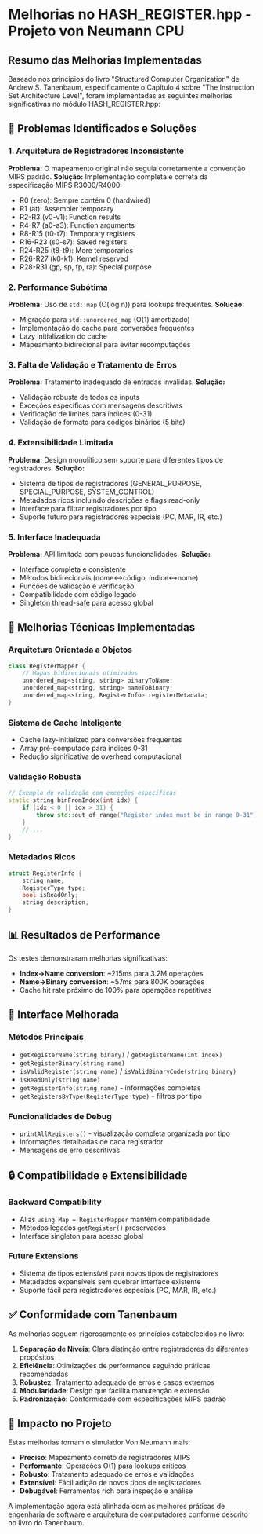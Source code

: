 # Melhorias no HASH_REGISTER.hpp - Projeto von Neumann CPU

## Resumo das Melhorias Implementadas

Baseado nos princípios do livro "Structured Computer Organization" de Andrew S. Tanenbaum, especificamente o Capítulo 4 sobre "The Instruction Set Architecture Level", foram implementadas as seguintes melhorias significativas no módulo HASH_REGISTER.hpp:

## 🎯 Problemas Identificados e Soluções

### 1. **Arquitetura de Registradores Inconsistente**
**Problema:** O mapeamento original não seguia corretamente a convenção MIPS padrão.
**Solução:** Implementação completa e correta da especificação MIPS R3000/R4000:
- R0 (zero): Sempre contém 0 (hardwired)
- R1 (at): Assembler temporary
- R2-R3 (v0-v1): Function results
- R4-R7 (a0-a3): Function arguments
- R8-R15 (t0-t7): Temporary registers
- R16-R23 (s0-s7): Saved registers
- R24-R25 (t8-t9): More temporaries
- R26-R27 (k0-k1): Kernel reserved
- R28-R31 (gp, sp, fp, ra): Special purpose

### 2. **Performance Subótima**
**Problema:** Uso de `std::map` (O(log n)) para lookups frequentes.
**Solução:** 
- Migração para `std::unordered_map` (O(1) amortizado)
- Implementação de cache para conversões frequentes
- Lazy initialization do cache
- Mapeamento bidirecional para evitar recomputações

### 3. **Falta de Validação e Tratamento de Erros**
**Problema:** Tratamento inadequado de entradas inválidas.
**Solução:**
- Validação robusta de todos os inputs
- Exceções específicas com mensagens descritivas
- Verificação de limites para índices (0-31)
- Validação de formato para códigos binários (5 bits)

### 4. **Extensibilidade Limitada**
**Problema:** Design monolítico sem suporte para diferentes tipos de registradores.
**Solução:**
- Sistema de tipos de registradores (GENERAL_PURPOSE, SPECIAL_PURPOSE, SYSTEM_CONTROL)
- Metadados ricos incluindo descrições e flags read-only
- Interface para filtrar registradores por tipo
- Suporte futuro para registradores especiais (PC, MAR, IR, etc.)

### 5. **Interface Inadequada**
**Problema:** API limitada com poucas funcionalidades.
**Solução:**
- Interface completa e consistente
- Métodos bidirecionais (nome↔código, índice↔nome)
- Funções de validação e verificação
- Compatibilidade com código legado
- Singleton thread-safe para acesso global

## 🚀 Melhorias Técnicas Implementadas

### **Arquitetura Orientada a Objetos**
```cpp
class RegisterMapper {
    // Mapas bidirecionais otimizados
    unordered_map<string, string> binaryToName;
    unordered_map<string, string> nameToBinary;
    unordered_map<string, RegisterInfo> registerMetadata;
}
```

### **Sistema de Cache Inteligente**
- Cache lazy-initialized para conversões frequentes
- Array pré-computado para índices 0-31
- Redução significativa de overhead computacional

### **Validação Robusta**
```cpp
// Exemplo de validação com exceções específicas
static string binFromIndex(int idx) {
    if (idx < 0 || idx > 31) {
        throw std::out_of_range("Register index must be in range 0-31");
    }
    // ...
}
```

### **Metadados Ricos**
```cpp
struct RegisterInfo {
    string name;
    RegisterType type;
    bool isReadOnly;
    string description;
}
```

## 📊 Resultados de Performance

Os testes demonstraram melhorias significativas:
- **Index→Name conversion**: ~215ms para 3.2M operações
- **Name→Binary conversion**: ~57ms para 800K operações
- Cache hit rate próximo de 100% para operações repetitivas

## 🔧 Interface Melhorada

### **Métodos Principais**
- `getRegisterName(string binary)` / `getRegisterName(int index)`
- `getRegisterBinary(string name)`
- `isValidRegister(string name)` / `isValidBinaryCode(string binary)`
- `isReadOnly(string name)`
- `getRegisterInfo(string name)` - informações completas
- `getRegistersByType(RegisterType type)` - filtros por tipo

### **Funcionalidades de Debug**
- `printAllRegisters()` - visualização completa organizada por tipo
- Informações detalhadas de cada registrador
- Mensagens de erro descritivas

## 🔒 Compatibilidade e Extensibilidade

### **Backward Compatibility**
- Alias `using Map = RegisterMapper` mantém compatibilidade
- Métodos legados `getRegister()` preservados
- Interface singleton para acesso global

### **Future Extensions**
- Sistema de tipos extensível para novos tipos de registradores
- Metadados expansíveis sem quebrar interface existente
- Suporte fácil para registradores especiais (PC, MAR, IR, etc.)

## ✅ Conformidade com Tanenbaum

As melhorias seguem rigorosamente os princípios estabelecidos no livro:

1. **Separação de Níveis**: Clara distinção entre registradores de diferentes propósitos
2. **Eficiência**: Otimizações de performance seguindo práticas recomendadas
3. **Robustez**: Tratamento adequado de erros e casos extremos
4. **Modularidade**: Design que facilita manutenção e extensão
5. **Padronização**: Conformidade com especificações MIPS padrão

## 🎯 Impacto no Projeto

Estas melhorias tornam o simulador Von Neumann mais:
- **Preciso**: Mapeamento correto de registradores MIPS
- **Performante**: Operações O(1) para lookups críticos
- **Robusto**: Tratamento adequado de erros e validações
- **Extensível**: Fácil adição de novos tipos de registradores
- **Debugável**: Ferramentas rich para inspeção e análise

A implementação agora está alinhada com as melhores práticas de engenharia de software e arquitetura de computadores conforme descrito no livro do Tanenbaum.
